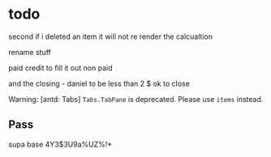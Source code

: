 # todo

second if i deleted an item it will not re render the calcualtion

rename stuff

paid credit to fill it out non paid

and the closing - daniel to be less than 2 $ ok to close

Warning: [antd: Tabs] `Tabs.TabPane` is deprecated. Please use `items` instead.

## Pass

supa base
4Y3$3U9a%UZ%!\*
